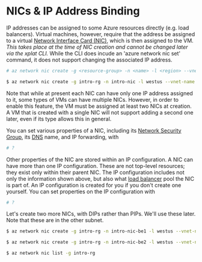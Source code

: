 NICs & IP Address Binding
=========================

IP addresses can be assigned to some Azure resources directly (e.g. load
balancers).  Virtual machines, however, require that the address be assigned
to a virtual [Network Interface Card (NIC)](https://azure.microsoft.com/en-us/documentation/articles/virtual-network-network-interface-overview/), which is then assigned to the VM. *This takes place at the time of
NIC creation and cannot be changed later via the xplat CLI.*  While the CLI does
incude an 'azure network nic set' command, it does not support changing
the associated IP address.

```bash
# az network nic create -g <resource-group> -n <name> -l <region> --vnet-name <vnet-name> --subnet intro-subnet2 --public-ip-address <public-ip-name>

$ az network nic create -g intro-rg -n intro-nic -l westus --vnet-name intro-vnet --subnet <subnet-name> --public-ip-address intro-pip
```

Note that while at present each NIC can have only one IP address assigned to
it, some types of VMs can have multiple NICs.  However, in order to enable this feature, the VM must be assigned at least two NICs at creation.  A VM that is
created with a single NIC will not support adding a second one later, even if
its type allows this in general.

You can set various properties of a NIC, including its [Network Security
Group](nsgs.md), its [DNS](dns.md) name, and IP forwarding, with

```bash
# ?
``` 

Other properties of the NIC are stored within an IP configuration.  A NIC can
have more than one IP configuration.  These are not top-level resources; they
exist only within their parent NIC.  The IP configuration includes not only
the information shown above, but also what [load balancer](lbs.md) pool the
NIC is part of.  An IP configuration is created for you if you don't create
one yourself.  You can set properties on the IP configuration with

```bash
# ?
```

Let's create two more NICs, with DIPs rather than PIPs.  We'll use these
later.  Note that these are in the other subnet.

```bash
$ az network nic create -g intro-rg -n intro-nic-be1 -l westus --vnet-name intro-vnet --subnet intro-subnet2
```

```bash
$ az network nic create -g intro-rg -n intro-nic-be2 -l westus --vnet-name intro-vnet --subnet intro-subnet2
```

```bash
$ az network nic list -g intro-rg
```
